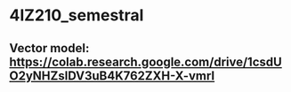 # 4IZ210_semestral
## Vector model: https://colab.research.google.com/drive/1csdUO2yNHZslDV3uB4K762ZXH-X-vmrI
